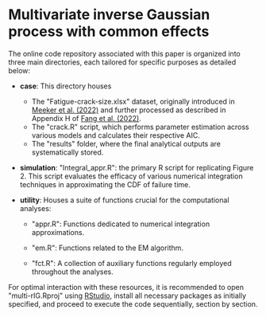 # Multivariate inverse Gaussian process with common effects

The online code repository associated with this paper is organized into three main directories, each tailored for specific purposes as detailed below:

-   **case**: This directory houses

    -   The "Fatigue-crack-size.xlsx" dataset, originally introduced in [Meeker et al. (2022)](https://www.wiley.com/en-us/Statistical+Methods+for+Reliability+Data%2C+2nd+Edition-p-9781118115459) and further processed as described in Appendix H of [Fang et al. (2022)](https://www.sciencedirect.com/science/article/abs/pii/S0377221721008985).
    -   The "crack.R" script, which performs parameter estimation across various models and calculates their respective AIC.
    -   The "results" folder, where the final analytical outputs are systematically stored.

-   **simulation**: "Integral_appr.R": the primary R script for replicating Figure 2. This script evaluates the efficacy of various numerical integration techniques in approximating the CDF of failure time.

-   **utility**: Houses a suite of functions crucial for the computational analyses:

    -   "appr.R": Functions dedicated to numerical integration approximations.

    -   "em.R": Functions related to the EM algorithm.

    -   "fct.R": A collection of auxiliary functions regularly employed throughout the analyses.

For optimal interaction with these resources, it is recommended to open "multi-rIG.Rproj" using [RStudio](https://posit.co/download/rstudio-desktop/), install all necessary packages as initially specified, and proceed to execute the code sequentially, section by section.
